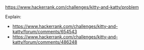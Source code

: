 https://www.hackerrank.com/challenges/kitty-and-katty/problem

Explain:

- https://www.hackerrank.com/challenges/kitty-and-katty/forum/comments/654543
- https://www.hackerrank.com/challenges/kitty-and-katty/forum/comments/486248
